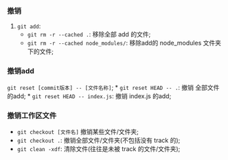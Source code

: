 ### 撤销
1. `git add`:
    * `git rm -r --cached .`: 移除全部 add 的文件;
    * `git rm -r --cached node_modules/`: 移除add的 node_modules 文件夹下的文件;

### 撤销add
`git reset [commit版本] -- [文件名称]`;
    * `git reset HEAD -- .`: 撤销 全部文件 的add;
    * `git reset HEAD -- index.js`: 撤销 index.js 的add;

### 撤销工作区文件
* `git checkout [文件名]` 撤销某些文件/文件夹;
* `git checkout .`: 撤销全部文件/文件夹(不包括没有 track 的);
* `git clean -xdf`: 清除文件(往往是未被 track 的文件/文件夹);